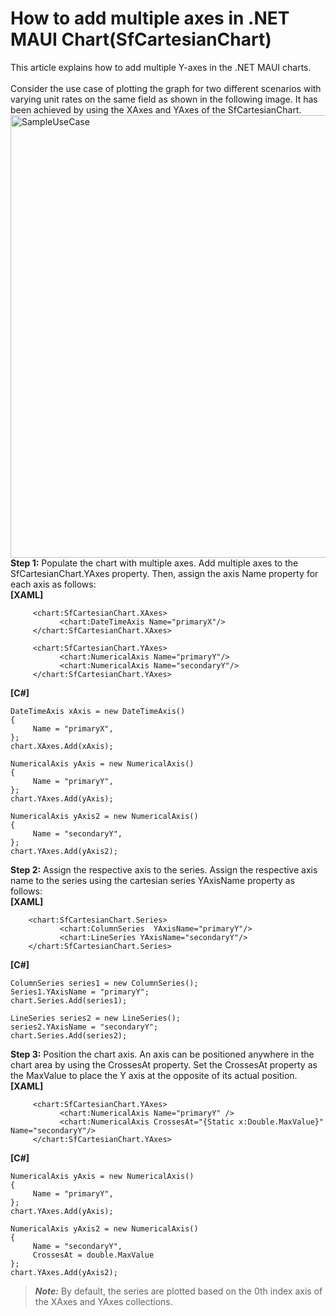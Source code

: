 # How to add multiple axes in .NET MAUI Chart(SfCartesianChart)
This article explains how to add multiple Y-axes in the .NET MAUI charts.
<br><br>
Consider the use case of plotting the graph for two different scenarios with varying unit rates on the same field as shown in the following image. It has been achieved by using the XAxes and YAxes of the SfCartesianChart.
<br>
<img width="708" alt="SampleUseCase" src="https://user-images.githubusercontent.com/105496706/201910264-03b79ba5-b8e7-402a-af6a-b3314256901a.PNG">
<br>
**Step 1:** Populate the chart with multiple axes. Add multiple axes to the SfCartesianChart.YAxes property. Then, assign the axis Name property for each axis as follows:
<br>
**[XAML]**
```
     <chart:SfCartesianChart.XAxes>
           <chart:DateTimeAxis Name="primaryX"/>
     </chart:SfCartesianChart.XAxes>
     
     <chart:SfCartesianChart.YAxes>
           <chart:NumericalAxis Name="primaryY"/>
           <chart:NumericalAxis Name="secondaryY"/>
     </chart:SfCartesianChart.YAxes>
```
**[C#]**
```
DateTimeAxis xAxis = new DateTimeAxis()
{
     Name = "primaryX",
};
chart.XAxes.Add(xAxis);

NumericalAxis yAxis = new NumericalAxis()
{
     Name = "primaryY",
};
chart.YAxes.Add(yAxis);

NumericalAxis yAxis2 = new NumericalAxis()
{
     Name = "secondaryY",
};
chart.YAxes.Add(yAxis2);
```
**Step 2:** Assign the respective axis to the series. Assign the respective axis name to the series using the cartesian series YAxisName property as follows:
<br>
**[XAML]**
```
    <chart:SfCartesianChart.Series>
           <chart:ColumnSeries  YAxisName="primaryY"/>
           <chart:LineSeries YAxisName="secondaryY"/>
    </chart:SfCartesianChart.Series>
```
**[C#]**
```
ColumnSeries series1 = new ColumnSeries();
Series1.YAxisName = "primaryY";
chart.Series.Add(series1);

LineSeries series2 = new LineSeries();
series2.YAxisName = "secondaryY";
chart.Series.Add(series2);
```
**Step 3:** Position the chart axis. An axis can be positioned anywhere in the chart area by using the CrossesAt property. Set the CrossesAt property as the MaxValue to place the Y axis at the opposite of its actual position.
<br>
**[XAML]**
```
     <chart:SfCartesianChart.YAxes>
           <chart:NumericalAxis Name="primaryY" />
           <chart:NumericalAxis CrossesAt="{Static x:Double.MaxValue}" Name="secondaryY"/>
     </chart:SfCartesianChart.YAxes>
```
**[C#]**
```
NumericalAxis yAxis = new NumericalAxis()
{
     Name = "primaryY",
};
chart.YAxes.Add(yAxis);

NumericalAxis yAxis2 = new NumericalAxis()
{
     Name = "secondaryY",
     CrossesAt = double.MaxValue
};
chart.YAxes.Add(yAxis2);
```
> **_Note:_**
By default, the series are plotted based on the 0th index axis of the XAxes and YAxes collections.
